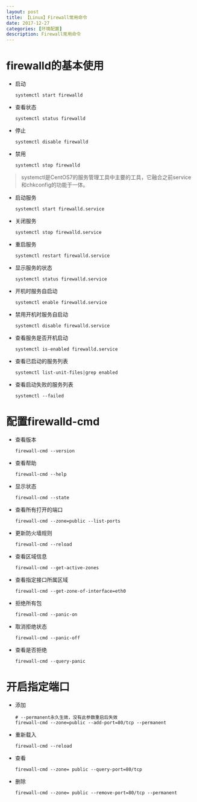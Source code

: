 ```yaml
---
layout: post
title: 【Linux】Firewall常用命令
date: 2017-12-27
categories: [环境配置]
description: Firewall常用命令
---
```


# firewalld的基本使用

- 启动

	```shell
	systemctl start firewalld
	```

- 查看状态

	```shell
	systemctl status firewalld
	```

- 停止

	```shell
	systemctl disable firewalld
	```

- 禁用

	```shell
	systemctl stop firewalld
	```
 
> systemctl是CentOS7的服务管理工具中主要的工具，它融合之前service和chkconfig的功能于一体。

- 启动服务

	```shell
	systemctl start firewalld.service
	```

- 关闭服务

	```shell
	systemctl stop firewalld.service
	```

- 重启服务

	```shell
	systemctl restart firewalld.service
	```

- 显示服务的状态

	```shell
	systemctl status firewalld.service
	```

- 开机时服务自启动

	```shell
	systemctl enable firewalld.service
	```

- 禁用开机时服务自启动

	```shell
	systemctl disable firewalld.service
	```

- 查看服务是否开机启动

	```shell
	systemctl is-enabled firewalld.service
	```

- 查看已启动的服务列表

	```shell
	systemctl list-unit-files|grep enabled
	```

- 查看启动失败的服务列表

	```shell
	systemctl --failed
	```



# 配置firewalld-cmd

- 查看版本

	```shell
	firewall-cmd --version
	```

- 查看帮助

	```shell
	firewall-cmd --help
	```

- 显示状态

	```shell
	firewall-cmd --state
	```

- 查看所有打开的端口

	```shell
	firewall-cmd --zone=public --list-ports
	```

- 更新防火墙规则

	```shell
	firewall-cmd --reload
	```

- 查看区域信息

	```shell
	firewall-cmd --get-active-zones
	```

- 查看指定接口所属区域

	```shell
	firewall-cmd --get-zone-of-interface=eth0
	```

- 拒绝所有包

	```shell
	firewall-cmd --panic-on
	```

- 取消拒绝状态

	```shell
	firewall-cmd --panic-off
	```

- 查看是否拒绝

	```shell
	firewall-cmd --query-panic
	```

# 开启指定端口

- 添加

	```shell
	# --permanent永久生效，没有此参数重启后失效
	firewall-cmd --zone=public --add-port=80/tcp --permanent
	```

- 重新载入

	```shell
	firewall-cmd --reload
	```

- 查看

	```shell
	firewall-cmd --zone= public --query-port=80/tcp
	```

- 删除

	```shell
	firewall-cmd --zone= public --remove-port=80/tcp --permanent
	```
